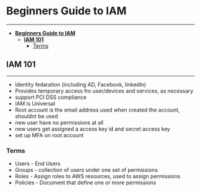 # **Beginners Guide to IAM**

---

- [**Beginners Guide to IAM**](#beginners-guide-to-iam)
  - [**IAM 101**](#iam-101)
    - [Terms](#terms)

## **IAM 101**

---

- Identity fedaration (including AD, Facebook, linkedIn)
- Provides temporary access fro user/devices and services, as necessary
- support PCI DSS compliance
- IAM is Universal
- Root account is the email address used when created the account, shouldnt be used
- new user have no permissions at all
- new users get assigned a access key id and secret access key
- set up MFA on root account

### Terms

- Users - End Users
- Groups - collection of users under one set of permissions
- Roles - Assign roles to AWS resources, used to assign permissions
- Policies - Document that define one or more permissions
